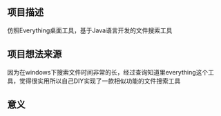 ## 项目描述
仿照Everything桌面工具，基于Java语言开发的文件搜索工具

## 项目想法来源
因为在windows下搜索文件时间非常的长，经过查询知道里everything这个工具，觉得很实用所以自己DIY实现了一款相似功能的文件搜索工具

## 意义


